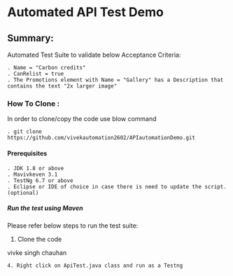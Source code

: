 # Automated API Test Demo

## Summary:

Automated Test Suite to validate below Acceptance Criteria: 

	. Name = "Carbon credits"
	. CanRelist = true
	. The Promotions element with Name = "Gallery" has a Description that contains the text "2x larger image"

### How To Clone :
In order to clone/copy the code use blow command
  
	. git clone https://github.com/vivekautomation2602/APIautomationDemo.git

#### Prerequisites

	. JDK 1.8 or above 
	. Mavivkeven 3.1
	. TestNg 6.7 or above
	. Eclipse or IDE of choice in case there is need to update the script. (optional)


##### Run the test using Maven
Please refer below steps to run the test suite:

1. Clone the code  


vivke singh chauhan




	4. Right click on ApiTest.java class and run as a Testng  




